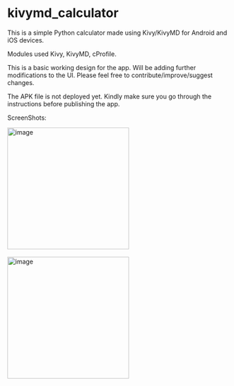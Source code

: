 # kivymd_calculator
This is a simple Python calculator made using Kivy/KivyMD for Android and iOS devices.


Modules used Kivy, KivyMD, cProfile.

This is a basic working design for the app. Will be adding further modifications to the UI. Please feel free to contribute/improve/suggest changes.

The APK file is not deployed yet. Kindly make sure you go through the instructions before publishing the app.


ScreenShots:


<img width="275" alt="image" src="https://user-images.githubusercontent.com/82643613/233902173-dd8916c1-b1b8-439a-b0d6-dde0aac99b08.png">
<br><br>
<img width="275" alt="image" src="https://user-images.githubusercontent.com/82643613/233902382-59725f2e-8feb-4689-ab90-2d320a0511e2.png">

